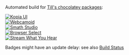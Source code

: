 Automated build for [Till's chocolatey packages](https://community.chocolatey.org/profiles/till):

[![Kopia UI](https://repology.org/badge/version-for-repo/chocolatey/kopiaui.svg)](https://repology.org/project/kopiaui/packages)\
[![Webcamoid](https://repology.org/badge/version-for-repo/chocolatey/webcamoid.svg)](https://repology.org/project/webcamoid/packages)\
[![Smath Studio](https://repology.org/badge/version-for-repo/chocolatey/smathstudiodesktop.svg)](https://repology.org/project/smathstudiodesktop/packages)\
[![Browser Select](https://repology.org/badge/version-for-repo/chocolatey/browser-select.svg)](https://repology.org/project/browser-select/packages)\
[![Stream What You Hear](https://repology.org/badge/version-for-repo/chocolatey/swyh.svg)](https://repology.org/project/swyh/packages)

Badges might have an update delay: see also [Build Status](https://gist.github.com/riedel/df9d4f7d314e08279d949ba08f1ec769)
